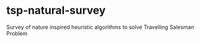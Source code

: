 # tsp-natural-survey
Survey of nature inspired heuristic algorithms to solve Travelling Salesman Problem

